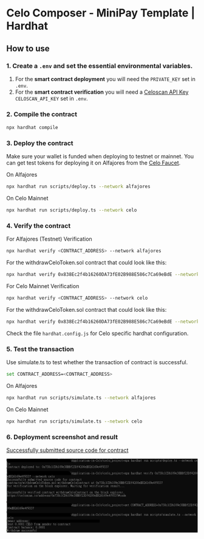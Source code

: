 # Celo Composer - MiniPay Template | Hardhat

## How to use

### 1. Create a  `.env` and set the essential environmental variables.

   1. For the **smart contract deployment** you will need the `PRIVATE_KEY` set in `.env`.
   2. For the **smart contract verification** you will need a [Celoscan API Key](https://celoscan.io/myapikey) `CELOSCAN_API_KEY` set in `.env`.

### 2. Compile the contract 

```bash
npx hardhat compile
```

### 3. Deploy the contract

Make sure your wallet is funded when deploying to testnet or mainnet. You can get test tokens for deploying it on Alfajores from the [Celo Faucet](https://faucet.celo.org/alfajores).

On Alfajores

```bash
npx hardhat run scripts/deploy.ts --network alfajores
```

On Celo Mainnet

```bash
npx hardhat run scripts/deploy.ts --network celo
```

### 4. Verify the contract

For Alfajores (Testnet) Verification

```bash
npx hardhat verify <CONTRACT_ADDRESS> --network alfajores
```

For the withdrawCeloToken.sol contract that could look like this:

```bash
npx hardhat verify 0x838Ec2f4b16260DA73fE02B988E586c7Ca69eBdE --network alfajores
```

For Celo Mainnet Verification

```bash
npx hardhat verify <CONTRACT_ADDRESS> --network celo
```

For the withdrawCeloToken.sol contract that could look like this:

```bash
npx hardhat verify 0x838Ec2f4b16260DA73fE02B988E586c7Ca69eBdE --network celo
```

Check the file `hardhat.config.js` for Celo specific hardhat configuration.

### 5. Test the transaction 

Use simulate.ts to test whether the transaction of contract is successful.

```bash
set CONTRACT_ADDRESS=<CONTRACT_ADDRESS>
```

On Alfajores

```bash
npx hardhat run scripts/simulate.ts --network alfajores
```

On Celo Mainnet

```bash
npx hardhat run scripts/simulate.ts --network celo
```

### 6. Deployment screenshot and result

[Successfully submitted source code for contract](https://celoscan.io/address/0x738c1CDb109e38BBf23Df4200eE826169e4f9337#code)

![Deployment Screenshot](./image/deployment_screenshot.png)